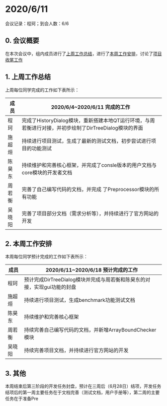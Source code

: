 # 2020/6/11

会议记录：程珂；到会人数：6/6

## 0. 会议概要

在本次会议中，组内成员进行了[上周工作总结](#jump1)，进行了[本周工作安排](#jump2)，讨论了[项目收尾工作](#jump3)

## <span id="jump1">1. 上周工作总结</span>

上周每位同学完成的工作如下表所示：

| 成员   | 2020/6/4~2020/6/11 完成的工作                                |
| ------ | ------------------------------------------------------------ |
| 程珂   | 完成了HistoryDialog模块，重新搭建本地QT运行环境，与周若衡进行对接，并初步绘制了DirTreeDialog模块的界面 |
| 施超烜 | 持续进行项目测试，生成了最新的测试文档，初步尝试进行项目的功能测试 |
| 陈昊东 | 持续维护和完善核心框架，并完成了consle版本的用户文档与core模块的开发者文档 |
| 周若衡 | 完善了自己编写代码的文档，并完成 了Preprocessor模块的所有功能 |
| 吴晓阳 | 完善了项目部分文档（需求分析等），并持续进行了官方网站的开发 |

## <span id="jump2">2. 本周工作安排</span>

本周每位同学预计完成的工作如下表所示：

| 成员   | 2020/6/11~2020/6/18 预计完成的工作                           |
| ------ | ------------------------------------------------------------ |
| 程珂   | 预计完成DirTreeDialog模块并完成与周若衡和陈昊东的对接，实现gui功能的封盘 |
| 施超烜 | 持续进行项目测试，生成benchmark功能测试文档                  |
| 陈昊东 | 持续维护和完善核心框架                                       |
| 周若衡 | 持续完善自己编写代码的文档，并新增ArrayBoundChecker模块      |
| 吴晓阳 | 持续完善项目文档，并持续进行官方网站的开发                   |

## <span id="jump3">3. 其他</span>

本周结束后第三阶段的开发任务封盘，预计在三周后（6月28日）结项，开发任务结项后的第一周主要任务在于文档完善（测试文档，用户手册等），第二周的主要任务在于准备Pre
